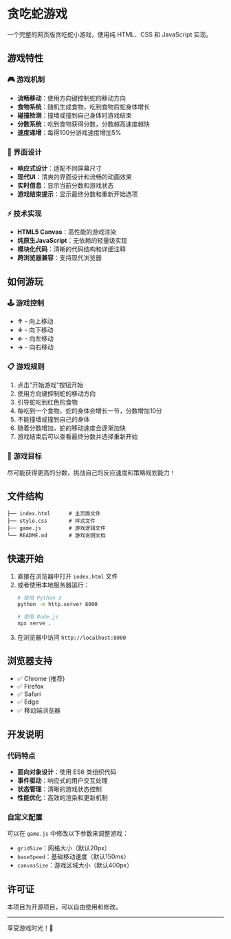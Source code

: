 # 贪吃蛇游戏

一个完整的网页版贪吃蛇小游戏，使用纯 HTML、CSS 和 JavaScript 实现。

## 游戏特性

### 🎮 游戏机制
- **流畅移动**：使用方向键控制蛇的移动方向
- **食物系统**：随机生成食物，吃到食物后蛇身体增长
- **碰撞检测**：撞墙或撞到自己身体时游戏结束
- **分数系统**：吃到食物获得分数，分数越高速度越快
- **速度递增**：每得100分游戏速度增加5%

### 🎨 界面设计
- **响应式设计**：适配不同屏幕尺寸
- **现代UI**：清爽的界面设计和流畅的动画效果
- **实时信息**：显示当前分数和游戏状态
- **游戏结束提示**：显示最终分数和重新开始选项

### ⚡ 技术实现
- **HTML5 Canvas**：高性能的游戏渲染
- **纯原生JavaScript**：无依赖的轻量级实现
- **模块化代码**：清晰的代码结构和详细注释
- **跨浏览器兼容**：支持现代浏览器

## 如何游玩

### 🕹️ 游戏控制
- **↑** - 向上移动
- **↓** - 向下移动  
- **←** - 向左移动
- **→** - 向右移动

### 📋 游戏规则
1. 点击"开始游戏"按钮开始
2. 使用方向键控制蛇的移动方向
3. 引导蛇吃到红色的食物
4. 每吃到一个食物，蛇的身体会增长一节，分数增加10分
5. 不能撞墙或撞到自己的身体
6. 随着分数增加，蛇的移动速度会逐渐加快
7. 游戏结束后可以查看最终分数并选择重新开始

### 🎯 游戏目标
尽可能获得更高的分数，挑战自己的反应速度和策略规划能力！

## 文件结构

```
├── index.html      # 主页面文件
├── style.css       # 样式文件  
├── game.js         # 游戏逻辑文件
└── README.md       # 游戏说明文档
```

## 快速开始

1. 直接在浏览器中打开 `index.html` 文件
2. 或者使用本地服务器运行：
   ```bash
   # 使用 Python 3
   python -m http.server 8000
   
   # 使用 Node.js
   npx serve .
   ```
3. 在浏览器中访问 `http://localhost:8000`

## 浏览器支持

- ✅ Chrome (推荐)
- ✅ Firefox  
- ✅ Safari
- ✅ Edge
- ✅ 移动端浏览器

## 开发说明

### 代码特点
- **面向对象设计**：使用 ES6 类组织代码
- **事件驱动**：响应式的用户交互处理
- **状态管理**：清晰的游戏状态控制
- **性能优化**：高效的渲染和更新机制

### 自定义配置
可以在 `game.js` 中修改以下参数来调整游戏：
- `gridSize`：网格大小（默认20px）
- `baseSpeed`：基础移动速度（默认150ms）
- `canvasSize`：游戏区域大小（默认400px）

## 许可证

本项目为开源项目，可以自由使用和修改。

---

享受游戏时光！🐍